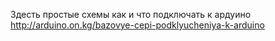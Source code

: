 
Здесть простые схемы как и что подключать к ардуино
http://arduino.on.kg/bazovye-cepi-podklyucheniya-k-arduino

